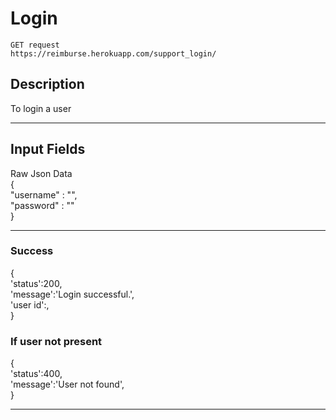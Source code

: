 # Login

    GET request
    https://reimburse.herokuapp.com/support_login/ 

## Description
To login a user

***

## Input Fields

Raw Json Data<br />
{<br />
 	"username" : "",<br />
 	"password" : ""<br />
}
    
***

### Success<br />
{<br />
  	'status':200,<br />
  	'message':'Login successful.',<br />
  	'user id':,<br />
}<br />

### If user not present<br />
{<br />
  	'status':400,<br />
  	'message':'User not found',<br />
}

***
